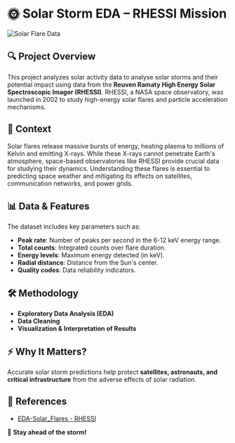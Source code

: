 # 🌞 Solar Storm EDA – RHESSI Mission

![Solar Flare Data](images/Flares.png)

## 🔍 Project Overview  
This project analyzes solar activity data to analyse solar storms and their potential impact using data from the **Reuven Ramaty High Energy Solar Spectroscopic Imager (RHESSI)**. RHESSI, a NASA space observatory, was launched in 2002 to study high-energy solar flares and particle acceleration mechanisms.

## 🚀 Context  
Solar flares release massive bursts of energy, heating plasma to millions of Kelvin and emitting X-rays. While these X-rays cannot penetrate Earth's atmosphere, space-based observatories like RHESSI provide crucial data for studying their dynamics. Understanding these flares is essential to predicting space weather and mitigating its effects on satellites, communication networks, and power grids.

## 📊 Data & Features  
The dataset includes key parameters such as:  
- **Peak rate**: Number of peaks per second in the 6-12 keV energy range.  
- **Total counts**: Integrated counts over flare duration.  
- **Energy levels**: Maximum energy detected (in keV).  
- **Radial distance**: Distance from the Sun's center.  
- **Quality codes**: Data reliability indicators.  

## 🛠 Methodology  
- **Exploratory Data Analysis (EDA)**  
- **Data Cleaning**  
- **Visualization & Interpretation of Results**  

## ⚡ Why It Matters?  
Accurate solar storm predictions help protect **satellites, astronauts, and critical infrastructure** from the adverse effects of solar radiation.  

## 🔗 References  
- [EDA-Solar_Flares - RHESSI]([https://hesperia.gsfc.nasa.gov/rhessi3/](https://www.kaggle.com/code/dsvsriharsha/eda-solar-flares))  


🚀 **Stay ahead of the storm!**  

